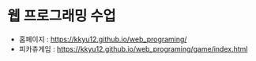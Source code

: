 # 웹 프로그래밍 수업
- 홈페이지 : https://kkyu12.github.io/web_programing/
- 피카츄게임 : https://kkyu12.github.io/web_programing/game/index.html
